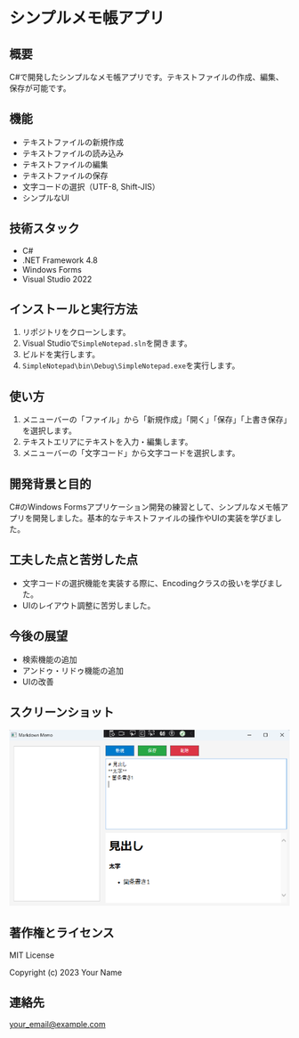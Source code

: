 # シンプルメモ帳アプリ

## 概要

C#で開発したシンプルなメモ帳アプリです。テキストファイルの作成、編集、保存が可能です。

## 機能

* テキストファイルの新規作成
* テキストファイルの読み込み
* テキストファイルの編集
* テキストファイルの保存
* 文字コードの選択（UTF-8, Shift-JIS）
* シンプルなUI

## 技術スタック

* C#
* .NET Framework 4.8
* Windows Forms
* Visual Studio 2022

## インストールと実行方法

1.  リポジトリをクローンします。
2.  Visual Studioで`SimpleNotepad.sln`を開きます。
3.  ビルドを実行します。
4.  `SimpleNotepad\bin\Debug\SimpleNotepad.exe`を実行します。

## 使い方

1.  メニューバーの「ファイル」から「新規作成」「開く」「保存」「上書き保存」を選択します。
2.  テキストエリアにテキストを入力・編集します。
3.  メニューバーの「文字コード」から文字コードを選択します。

## 開発背景と目的

C#のWindows Formsアプリケーション開発の練習として、シンプルなメモ帳アプリを開発しました。基本的なテキストファイルの操作やUIの実装を学びました。

## 工夫した点と苦労した点

* 文字コードの選択機能を実装する際に、Encodingクラスの扱いを学びました。
* UIのレイアウト調整に苦労しました。

## 今後の展望

* 検索機能の追加
* アンドゥ・リドゥ機能の追加
* UIの改善

## スクリーンショット

![スクリーンショット](screenshot.png)

## 著作権とライセンス

MIT License

Copyright (c) 2023 Your Name

## 連絡先

[your\_email@example.com](mailto:your_email@example.com)
